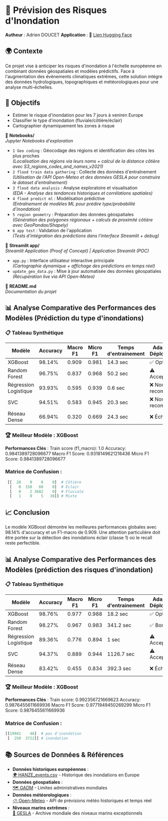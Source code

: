 # 🌊 Prévision des Risques d'Inondation
**Autheur** : Adrien DOUCET 
**Application** : 🔗 [Lien Hugging Face](https://huggingface.co/spaces/AdrienD-Skep/Flood-prediction) 

## 🌍 Contexte
Ce projet vise à anticiper les risques d'inondation à l'échelle européenne en combinant données géospatiales et modèles prédictifs. Face à l'augmentation des événements climatiques extrêmes, cette solution intègre des données hydrologiques, topographiques et météorologiques pour une analyse multi-échelles.

## 🎯 Objectifs  
- Estimer le risque d'inondation pour les 7 jours à veniren Europe
- Classifier le type d'inondation (fluviale/côtière/éclair)  
- Cartographier dynamiquement les zones à risque

📁 **Notebooks/**  
*Jupyter Notebooks d'exploration*  
- `1 Geo coding` : Géocodage des régions et identification des côtes les plus proches  
  *(Localisation des régions via leurs noms + calcul de la distance côtière avec S3_regions_codes_and_names_v2021)*  
- `2 flood train data gathering` : Collecte des données d'entraînement  
  *(Utilisation de l'API Open-Meteo et des données GESLA pour construire le dataset d'entraînement)*  
- `3 flood data analysis` : Analyse exploratoire et visualisation  
  *(EDA - Analyse des tendances historiques et corrélations spatiales)*  
- `4 flood predict ml` : Modélisation prédictive  
  *(Entraînement de modèles ML pour prédire type/probabilité d'inondation)*  
- `5 region geometry` : Préparation des données géospatiales  
  *(Génération des polygones régionaux + calculs de proximité côtière avec GeoPandas/Shapely)*  
- `6 app test` : Validation de l'application  
  *(Tests d'intégration des prédictions dans l'interface Streamlit + debug)*
  
📁 **Streamlit app/**  
*Streamlit Application (Proof of Concept) | Application Streamlit (POC)*  
- `app.py` : Interface utilisateur interactive principale  
  *(Cartographie dynamique + affichage des prédictions en temps réel)*  
- `update_geo_data.py` : Mise à jour automatisée des données géospatiales  
  *(Récupération live via API Open-Meteo)*  

📄 **README.md**  
*Documentation du projet*  


## 📊 Analyse Comparative des Performances des Modèles (Prédiction du type d'inondations)

### 📋 Tableau Synthétique
| Modèle                | Accuracy | Macro F1 | Micro F1 | Temps d'entrainement | Adapté au Déploiement |
|-----------------------|----------|----------|----------|----------------------|-----------------------|
| XGBoost               | 98.14%   | 0.909    | 0.981    | 14.3 sec             | ✅ Optimal             |
| Random Forest         | 96.75%   | 0.837    | 0.968    | 50.2 sec             | ⚠️ Acceptable         |
| Régression Logistique | 93.93%   | 0.595    | 0.939    | 0.6 sec              | ❌ Non recommandé     |
| SVC                   | 94.51%   | 0.583    | 0.945    | 20.3 sec             | ❌ Non recommandé     |
| Réseau Dense          | 66.94%   | 0.320    | 0.669    | 24.3 sec             | ❌ Échec              |

### 🏆 Meilleur Modèle : XGBoost
**Performances Clés** :
Train score (f1_macro): 1.0
Accuracy: 0.9841389728096677
Macro F1 Score: 0.9318149621216436
Micro F1 Score: 0.9841389728096677
### Matrice de Confusion :
```python
 [[  28    0    6    0]  # Côtière
  [   0  150   60    0]  # Éclair
  [   0    2 3682    0]  # Fluviale
  [   1    0    5   38]] # Mixte
```
## 📈 Conclusion
Le modèle XGBoost démontre les meilleures performances globales avec 98.14% d'accuracy et un F1-macro de 0.909. Une attention particulière doit être portée sur la détection des inondations éclair (classe 1) où le recall reste perfectible.


## 📊 Analyse Comparative des Performances des Modèles (prédiction des risques d'inondation)

### 📋 Tableau Synthétique
| Modèle                | Accuracy | Macro F1 | Micro F1 | Temps d'entrainement | Adapté au Déploiement |
|-----------------------|----------|----------|----------|----------------------|-----------------------|
| XGBoost               | 98.76%   | 0.977    | 0.988    | 18.2 sec             | ✅ Optimal            |
| Random Forest         | 98.27%   | 0.967    | 0.983    | 341.2 sec            | ✅ Bon                |
| Régression Logistique | 89.36%   | 0.776    | 0.894    | 1 sec                | ⚠️ Acceptable         |
| SVC                   | 94.37%   | 0.889    | 0.944    | 1126.7 sec           | ⚠️ Acceptable         |
| Réseau Dense          | 83.42%   | 0.455    | 0.834    | 392.3 sec            | ❌ Échec              |

### 🏆 Meilleur Modèle : XGBoost
**Performances Clés** :
Train score: 0.992356721669623
Accuracy: 0.9876455611669936
Macro F1 Score: 0.9771949450269299
Micro F1 Score: 0.9876455611669936
### Matrice de Confusion :
```python
[[19941    46]  # pas d'inondation
 [  250  3722]] # inondation
```

## 📚 Sources de Données & Références

- **Données historiques européennes** :  
  [🌍 HANZE_events.csv](https://zenodo.org/records/11259233) - Historique des inondations en Europe
- **Données géospatiales** :  
  [🗺️ GADM](https://gadm.org/download_world.html) - Limites administratives mondiales
- **Données météorologiques** :  
  [⛅ Open-Meteo](https://open-meteo.com/) - API de prévisions météo historiques et temps réel
- **Niveaux marins extrêmes** :  
  [🌊 GESLA](https://gesla787883612.wordpress.com/downloads/) - Archive mondiale des niveaux marins exceptionnels

